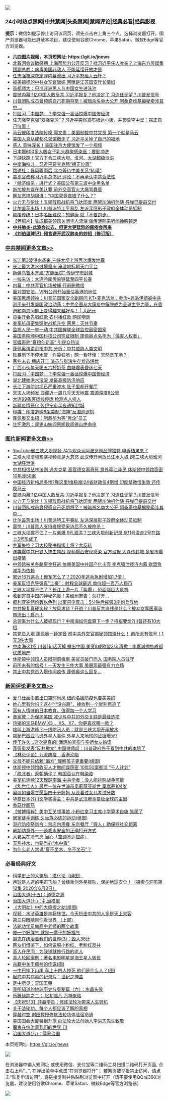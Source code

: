 ![](https://raw.githubusercontent.com/fqnews/bnews/master/64photo/fqnews-qr.jpg)

<div id="tt">
<h3>24小时热点禁闻|<a href="#%E4%B8%AD%E5%85%B1%E7%A6%81%E9%97%BB%E6%9B%B4%E5%A4%9A%E6%96%87%E7%AB%A0">中共禁闻</a>|<a href="#%E5%9B%BE%E7%89%87%E6%96%B0%E9%97%BB%E6%9B%B4%E5%A4%9A%E6%96%87%E7%AB%A0">头条禁闻</a>|<a href="#%E6%96%B0%E9%97%BB%E8%AF%84%E8%AE%BA%E6%9B%B4%E5%A4%9A%E6%96%87%E7%AB%A0">禁闻评论|<a href="#%E5%BF%85%E7%9C%8B%E7%BB%8F%E5%85%B8%E5%A5%BD%E6%96%87">经典必看|<a href="https://gitlab.com/zh99/dong/-/blob/master/README.md#%E7%9C%9F%E7%9B%B8%E8%A7%86%E9%A2%91">经典影视</a></h3>
<div><b>提示：</b>微信如提示停止访问该网页，须先点击右上角三个点，选择浏览器打开。国产浏览器可能已屏蔽本项目，建议使用谷歌Chrome、苹果Safari、微软Edge等官方浏览器。</div>
<ul>
<li><b><a href="http://d1.bdrive.tk/64.mp4" target="_blank">六四图片视频</a>，本页短网址: https://git.io/jnews</b></li>
<li><a href="/comments/20200727/1366719.md">北戴河会议敏感期 上海帮势力公开反习？批习近平任人唯亲？上海东方传媒集团副总裁：病毒美国非敌人 不能延续开放才是</a></li>
<li><a href="/comments/20200727/1366751.md">任志强被深夜定罪内幕流出 习近平怒砸九云杯？</a></li>
<li><a href="/comments/20200727/1366743.md">被美抓捕的中共女军官唐娟 网曝是江苏国安厅长情妇</a></li>
<li><a href="/cbnews/20200727/1366723.md">首都师大：只准非洲黑人与中国女生进泳池</a></li>
<li><a href="/topimagenews/20200727/1367042.md">震撼内幕!1亿中国人敢反共 习近平报复？他决定了 习连任无望？川普发信号</a></li>
<li><a href="/topimagenews/20200727/1366805.md">川普团队成员曾预感自己死期将至！被暗杀名单大公开 阿桑奇维基揭秘牵涉其中….</a></li>
<li><a href="/cbnews/20200727/1366952.md">打脸习「中国梦」？李克强一番话惊爆中国惨经济</a></li>
<li><a href="/bannedvideo/20200727/1366873.md">任志强李克强“双强克习”？习近平突然宣布抵达小康，并警告李中堂：摆正自己位置！</a></li>
<li><a href="/comments/20200727/1366717.md">马云被印度法院传唤 郭文贵：美国制裁中共党员 第一个就是马云</a></li>
<li><a href="/cbnews/20200727/1366739.md">美国人真从成都总领馆撤走了 习近平关掉了自己的福地</a></li>
<li><a href="/cbnews/20200727/1366893.md">感人 意味深长！美国驻京大使馆发了一个视频</a></li>
<li><a href="/baitai/20200727/1366999.md">日本爆600多人吸女子乳头群聚感染医：要勤冲洗</a></li>
<li><a href="/cbnews/20200727/1366842.md">下游快跑！官方下令三峡大坝、淮河、太湖超级泄洪</a></li>
<li><a href="/cbnews/20200727/1366894.md">中南海权斗：习近平要李克强“摆正位置”</a></li>
<li><a href="/worldnews/usa/20200727/1366713.md">路透社：暴风骤雨后 北京等待中美关系“转晴”</a></li>
<li><a href="/cbnews/20200727/1366731.md">美高官改称习近平总书记 评论：不再承认中共合法性</a></li>
<li><a href="/cnnews/20200727/1366850.md">「经济绞杀」进行式？美国公布第三波中企黑名单</a></li>
<li><a href="/cnnews/20200727/1366957.md">新加坡共谍在美认罪 前外交高官火大痛骂蠢蛋</a></li>
<li><a href="/cbnews/20200727/1366754.md">网友恶搞胡锡进：“中国究竟做错了什么？”</a></li>
<li><a href="/topimagenews/20200727/1366924.md">火力无与伦比！五架阵风战机将飞达印度 两架加油机伴随 导弹已提前交付</a></li>
<li><a href="/topimagenews/20200727/1366794.md">比尔盖茨出场！川普派特工平暴乱 左派深层影子政府全体动员抵制</a></li>
<li><a href="/health/20200727/1366932.md">颠覆传统！日本名医建议：想健康 就「不要跑步」</a></li>
<li><a href="/lifebaike/20200727/1366845.md">【老照片】驻成都美领馆关闭华人流泪 谣传薄熙来听闻捶胸顿足</a></li>
<li><b><a href="/comments/20200211/1275071.md" target="_blank">中共肺炎-此波会过去，但更大更猛烈的瘟疫会再来</a></b></li>
<li><b><a href="/comments/20200207/1272816.md" target="_blank">《刘伯温碑记》预言避开武汉肺炎的妙招（修订版）</a></b></li>
</ul>
</div>

<div class="catlist">
<h3><a href="/cbnews/" target="_blank">中共禁闻</a><span><a href="/cbnews/" target="_blank" rel="nofollow">更多文章>></a></span></h3>
<ul>
<li><a href="/cbnews/20200728/1367188.md" target="_blank">长江第3波洪水袭来 三峡大坝上游再次爆发地震</a></li>
<li><a href="/cbnews/20200728/1367187.md" target="_blank">长江最大洪水过境重庆 淹没地标朝天门平台</a></li>
<li><a href="/cbnews/20200728/1367186.md" target="_blank">新疆乌鲁木齐建“方舱医院” 传伊宁市封城</a></li>
<li><a href="/cbnews/20200728/1367171.md" target="_blank">一线采访：大连冷库传染链延至四平长春</a></li>
<li><a href="/cbnews/20200728/1367170.md" target="_blank">内幕：中共军官机场被捕 行前删微信</a></li>
<li><a href="/cbnews/20200727/1367065.md" target="_blank">面对国安法，VPN公司开始重估香港的地位</a></li>
<li><a href="/cbnews/20200727/1367066.md" target="_blank">美国思想领袖：川普前国家安全副顾问 KT•麦克法兰：乔治•弗洛伊德被中共利用来引发美国政治动荡；中共企图从大瘟疫中解脱成为全球主导力量，在香港和南海问题上变得越来越好斗！ |  大纪元</a></li>
<li><a href="/cbnews/20200727/1367010.md" target="_blank">县委开会先唱红歌 农村播红歌 网民嘲讽</a></li>
<li><a href="/cbnews/20200727/1366994.md" target="_blank">美军航母密集弹射战机升空 网民：灭共节奏</a></li>
<li><a href="/cbnews/20200727/1366991.md" target="_blank">监视人民一举一动 中共国蝉联全球监控最密国家</a></li>
<li><a href="/cbnews/20200727/1366990.md" target="_blank">美国务院颁中国科技公司签证限制 蓬佩奥点名华为「侵害人权者」</a></li>
<li><a href="/cbnews/20200727/1366989.md" target="_blank">官媒声称“夏粮创新高” 引民众热议</a></li>
<li><a href="/cbnews/20200727/1366986.md" target="_blank">蓬佩奥演讲剑指中共 分析：中共威胁人类文明</a></li>
<li><a href="/cbnews/20200727/1366962.md" target="_blank">陆暴雨下不停水管「炸裂狂喷」网一看吓傻：天然洗车场？</a></li>
<li><a href="/cbnews/20200727/1366961.md" target="_blank">寒冬未去 横店开工 演员与群演生存状态堪忧</a></li>
<li><a href="/cbnews/20200727/1366956.md" target="_blank">广西小伙每天喝五六杯奶茶 血糖爆表昏迷七天</a></li>
<li><a href="/cbnews/20200727/1366952.md" target="_blank">打脸习「中国梦」？李克强一番话惊爆中国惨经济</a></li>
<li><a href="/cbnews/20200727/1366951.md" target="_blank">湖北建始洪水滚滚 发最高级防汛响应</a></li>
<li><a href="/cbnews/20200727/1366947.md" target="_blank">长江下游防洪坝已严重渗水 肚子里却开餐厅</a></li>
<li><a href="/cbnews/20200727/1366944.md" target="_blank">天灾人祸频发 西藏近一周几乎天天地震 震源深度8公里</a></li>
<li><a href="/cbnews/20200727/1366930.md" target="_blank">大连99条客运线停运 检测点人挤人</a></li>
<li><a href="/cbnews/20200727/1366929.md" target="_blank">新疆疫情恶化 传伊宁市半夜通知封城</a></li>
<li><a href="/cbnews/20200727/1366916.md" target="_blank">印媒：印度追购6架美制“海神”反潜巡逻机</a></li>
<li><a href="/cbnews/20200727/1366915.md" target="_blank">蓬佩奥又出招：制裁华为等“党企”员工</a></li>
<li><a href="/cbnews/20200727/1366904.md" target="_blank">壮怀激烈：阎锡山妹阎惠卿致阎锡山绝命电</a></li>

</ul>
</div>
<div class="catlist">
<h3><a href="/topimagenews/" target="_blank">图片新闻</a><span><a href="/topimagenews/" target="_blank" rel="nofollow">更多文章>></a></span></h3>
<ul>
<li><a href="/topimagenews/20200727/1367147.md" target="_blank">YouTube删三峡大坝视频 74%观众认阿波罗网品牌独特 申诉结果来了</a></li>
<li><a href="/topimagenews/20200727/1367132.md" target="_blank">三峡大坝溃坝预演视频竟是大忽悠 武汉传开闸放长江水入城 跑!三峡大坝淮河太湖狂泄洪</a></li>
<li><a href="/topimagenews/20200727/1367113.md" target="_blank">中共相信丛林法则 遇大克星 高官德女离奇死 意外牵江泽民 休斯顿中领馆窃密10年涉50案</a></li>
<li><a href="/topimagenews/20200727/1367053.md" target="_blank">中国经济新格局多惨?靠这里!维稳难!24省财政仅4例增 印度禁微信生效 还传唤马云</a></li>
<li><a href="/topimagenews/20200727/1367042.md" target="_blank">震撼内幕!1亿中国人敢反共 习近平报复？他决定了 习连任无望？川普发信号</a></li>
<li><a href="/topimagenews/20200727/1366924.md" target="_blank">火力无与伦比！五架阵风战机将飞达印度 两架加油机伴随 导弹已提前交付</a></li>
<li><a href="/topimagenews/20200727/1366805.md" target="_blank">川普团队成员曾预感自己死期将至！被暗杀名单大公开 阿桑奇维基揭秘牵涉其中….</a></li>
<li><a href="/topimagenews/20200727/1366794.md" target="_blank">比尔盖茨出场！川普派特工平暴乱 左派深层影子政府全体动员抵制</a></li>
<li><a href="/topimagenews/20200727/1366775.md" target="_blank">震惊！川普黑人支持者接受采访后不久被枪杀！</a></li>
<li><a href="/topimagenews/20200726/1366657.md" target="_blank">三峡大坝撑不住？一片紫爆 9孔泄洪？三峡大坝创新记录 危!1号没走2号在路上3号形成了</a></li>
<li><a href="/topimagenews/20200726/1366644.md" target="_blank">共军失控？习大校秘书指挥上将？大反转</a></li>
<li><a href="/topimagenews/20200726/1366506.md" target="_blank">澳媒爆中共巴铁大搞生物战 视频爆西安现感染 官方没报 大连传封城 多省市爆出疫情</a></li>
<li><a href="/topimagenews/20200726/1366505.md" target="_blank">中领馆被关各路资金狂逃 依赖美国中共国产化卡壳 李克强泄经济内幕 欧盟急减华为依赖</a></li>
<li><a href="/topimagenews/20200726/1366504.md" target="_blank">累计16万逃兵！俄军怎么了？2020年逃兵急剧增加1.7倍！</a></li>
<li><a href="/topimagenews/20200726/1366503.md" target="_blank">美军反坦克导弹真&#8221;土豪&#8221;：射程全球最远 单价超一百万人民币</a></li>
<li><a href="/topimagenews/20200726/1366502.md" target="_blank">三峡大坝撑不住了？长江上游一片「紫爆」 恐面临巨大危机</a></li>
<li><a href="/topimagenews/20200726/1366501.md" target="_blank">收到寄自中国的神秘包裹！美维州警告：勿打开&#8230;</a></li>
<li><a href="/topimagenews/20200726/1366500.md" target="_blank">叙利亚突然炮轰以色列 以军闪电反击：5分钟后摧毁3座炮兵阵地</a></li>
<li><a href="/topimagenews/20200725/1366320.md" target="_blank">中共报复真硬实软？放风求饶？开战？川普反共底线是什么？被弃女军医军装照流出！启示！</a></li>
<li><a href="/topimagenews/20200725/1366305.md" target="_blank">总领事为​​​什么人被抓现行？中南海如何盘算下一步？招招要命?川普还有10大招</a></li>
<li><a href="/topimagenews/20200725/1366252.md" target="_blank">禁党员入境 蓬佩奥一锤定音 前中共外交官揭秘领馆烧什么！ 前所未有信号！1天3件大事</a></li>
<li><a href="/topimagenews/20200725/1366241.md" target="_blank">中南海这1招 川普1句话灭掉 撤出中国 美资8成欧盟2/3 再撤！李嘉诚抛售成都优质地产</a></li>
<li><a href="/topimagenews/20200725/1366080.md" target="_blank">休斯顿中领馆人员限期前撤离 美官员破门而入 国务院人员驻守</a></li>
<li><a href="/topimagenews/20200725/1366045.md" target="_blank">前所未有的信号！一天发生三件大事 美展现最强有力立场</a></li>
<li><a href="/topimagenews/20200725/1366028.md" target="_blank">禁止中共党员入境传闻疯传 蓬佩奥这么回复&#8230;</a></li>

</ul>
</div>
<div class="catlist">
<h3><a href="/comments/" target="_blank">新闻评论</a><span><a href="/comments/" target="_blank" rel="nofollow">更多文章>></a></span></h3>
<ul>
<li><a href="/comments/20200728/1367180.md" target="_blank">爱马仕丝巾戴出口罩时尚风 纽约名媛防疫也要美美的</a></li>
<li><a href="/comments/20200728/1367175.md" target="_blank">她心里有你吗？这4个“没兴趣”，接收到一个就别再追了</a></li>
<li><a href="/comments/20200728/1367174.md" target="_blank">富有人情味的日本教育，值得每一个人学习</a></li>
<li><a href="/comments/20200728/1367168.md" target="_blank">章家敦：为保护美国 减少与中共的外交关联是最佳选项</a></li>
<li><a href="/comments/20200728/1367167.md" target="_blank">热销的宝马BMW X3 、X5、X7，你更喜欢哪一款？</a></li>
<li><a href="/comments/20200727/1367133.md" target="_blank">啥叫上游洪峰？一线防汛人员：就是三峡大坝开闸放水</a></li>
<li><a href="/comments/20200727/1367116.md" target="_blank">揭秘巴西亚马逊外星人事件 外星人来地球的证据曝光?</a></li>
<li><a href="/comments/20200727/1367115.md" target="_blank">传了许久&#8230;这次是真的! 潘玮柏宣布与空姐女友婚讯</a></li>
<li><a href="/comments/20200727/1367063.md" target="_blank">蓬佩奥发表“反共檄文” 中国律师叹：川普政府终于看到中共的本质了</a></li>
<li><a href="/comments/20200727/1367062.md" target="_blank">【林忌评论】九流防疫　香港沦陷</a></li>
<li><a href="/comments/20200727/1367039.md" target="_blank">父母不能只依赖“偏方” 理解孩子更重要(组图)</a></li>
<li><a href="/comments/20200727/1366988.md" target="_blank">休斯顿中领馆收买人才做间谍窃密 10年50案都涉 “千人计划”</a></li>
<li><a href="/comments/20200727/1366983.md" target="_blank">「脱北者」返朝确诊？ 韩国否认在韩染疫</a></li>
<li><a href="/comments/20200727/1366980.md" target="_blank">美军机连续12天现踪南海 中共学者：没人能排除战争可能</a></li>
<li><a href="/comments/20200727/1366954.md" target="_blank">《乱世佳人》最后一位在世演员奥莉薇亚逝世  享嵩寿104岁</a></li>
<li><a href="/comments/20200727/1366953.md" target="_blank">吴淡如自爆甘愿当四十分妈妈  从没看过女儿考试分数</a></li>
<li><a href="/comments/20200727/1366943.md" target="_blank">华裔日本芥川文学奖得主：中共是武汉肺炎蔓延全球的主因</a></li>
<li><a href="/comments/20200727/1366942.md" target="_blank">香菇炒面筋</a></li>
<li><a href="/comments/20200727/1366935.md" target="_blank">【微博精粹】美中互关领事馆 小粉红拿习主席小学算术自嗨 笑尿了</a></li>
<li><a href="/comments/20200727/1366923.md" target="_blank">居家徒手训练 久坐族必练的运动(组图)</a></li>
<li><a href="/comments/20200727/1366922.md" target="_blank">港府防疫祭新令：禁店内用餐  东京餐厅「假人」助保持社交距离</a></li>
<li><a href="/comments/20200727/1366921.md" target="_blank">暑期防意外——谈戏水安全的正确打开方式</a></li>
<li><a href="/comments/20200727/1366920.md" target="_blank">大暑呆在冷气房  当心「空调不适应症」</a></li>
<li><a href="/comments/20200727/1366919.md" target="_blank">天热补水，也要当心“水中毒”</a></li>
<li><a href="/comments/20200727/1366918.md" target="_blank">为什么老人常说“夏不坐木，冬不坐石”？</a></li>

</ul>
</div>

<div class="catlist">
<h3>必看经典好文</h3>
<ul>
<li><a href="/comments/20200605/783246.md" target="_blank">科学史上的大骗局：进化论（组图）</a></li>
<li><a href="/comments/20200712/1359456.md" target="_blank">月球是人造的宇宙飞船？曾经重创外星舰队，保护地球安全！（探索与洞见第12集 2020年6月3日）</a></li>
<li><a href="/topimagenews/20180322/917868.md" target="_blank">治国大道(十五)：道德之源</a></li>
<li><a href="/cbnews/20180315/914943.md" target="_blank">治国大道(九)：礼治模型</a></li>
<li><a href="/comments/20200203/1269785.md" target="_blank">《大明劫》中的大瘟疫之劫(组图)</a></li>
<li><a href="/comments/20200623/1273653.md" target="_blank">视频：水浒英雄是神将转世，今天抗击中共的人多是天上来客</a></li>
<li><a href="/comments/20200426/1319648.md" target="_blank">第三只眼睛带你看世界 （上部）</a></li>
<li><a href="/comments/20200629/1352533.md" target="_blank">法轮功学员做高中老师的两个故事</a></li>
<li><a href="/funmedia/20200713/1359909.md" target="_blank">修一个好脾气 就是一辈子的好福气</a></li>
<li><a href="/topimagenews/20180521/945342.md" target="_blank">魔鬼在统治着我们的世界(3)：毁人36计</a></li>
<li><a href="/comments/20200712/1359630.md" target="_blank">网友们借鉴下，如何说服小粉红、老粉红反共</a></li>
<li><a href="/tculture/20121023/72121.md" target="_blank">高人在民间：为我铺就修行路的老人</a></li>
<li><a href="/comments/20200523/1332915.md" target="_blank">真人轮回案例：著名电影明星是海王星人转世</a></li>
<li><a href="/ccpdope/20200531/1337409.md" target="_blank">古籍中关于瘟神的传说(图)</a></li>
<li><a href="/cbnews/20200611/1343057.md" target="_blank">一中巴摔下山崖 车上十四人惨死 他们是什么人？(图)</a></li>
<li><a href="/comments/20200702/1354076.md" target="_blank">起底中共病毒的纪录片：世纪之掩盖</a></li>
<li><a href="/tculture/xiulian/20151111/470021.md" target="_blank">定中所见：天国王朝</a></li>
<li><a href="/cbnews/20171115/856086.md" target="_blank">我所知道的地球历史与奥秘篇（六）：水晶头骨</a></li>
<li><a href="/tculture/20170711/790081.md" target="_blank">乐舞仙踪之二： 忆初临凡 万神来格</a></li>
<li><a href="/cbnews/20200518/1330564.md" target="_blank">【庆祝513】非裔学员：修炼法轮功带来人生转机</a></li>
<li><a href="/topimagenews/20161125/619230.md" target="_blank">关于法轮功，每个人都应该了解的真相</a></li>
<li><a href="/comments/20200511/1322384.md" target="_blank">穿越时空 谢田教授修炼法轮功体验宿命通</a></li>
<li><a href="/comments/20200516/1329276.md" target="_blank">美国国会大厦特别升旗 向法轮大法创始人李洪志先生致敬</a></li>
<li><a href="/topimagenews/20180519/944624.md" target="_blank">魔鬼在统治着我们的世界 (1)</a></li>
<li><a href="/cbnews/20190424/914482.md" target="_blank">治国大道(八)：儒家治国</a></li>

</ul>
</div>

本页短网址: https://git.io/jnews

![](https://raw.githubusercontent.com/fqnews/bnews/master/64photo/fqnews-qr.jpg)

在浏览器中输入短网址 或使用微信、支付宝等二维码工具扫描二维码打开页面, 点击右上角"...", 在弹出菜单中点击“在浏览器打开”； 若网页被举报禁止访问，请点击“恢复申请访问”，将链接复制并粘贴到浏览器中打开（请不要使用QQ或360浏览器，建议使用谷歌Chrome、苹果Safari、微软Edge等官方浏览器）

![](https://raw.githubusercontent.com/fqnews/bnews/master/64photo/wx.jpg)